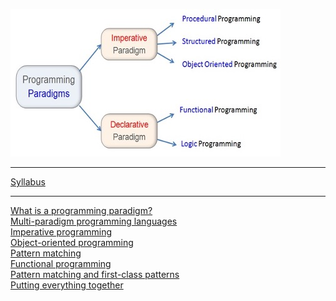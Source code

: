 ![paradigms](paradigms.jpg)

<hr>

[Syllabus](docs/syllabus.pdf)

<hr>

[What is a programming paradigm?]() <br>
[Multi-paradigm programming languages]() <br>
[Imperative programming]() <br>
[Object-oriented programming]() <br>
[Pattern matching]() <br>
[Functional programming]() <br>
[Pattern matching and first-class patterns]() <br>
[Putting everything together]() <br>


